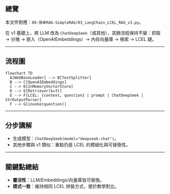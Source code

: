 ## 總覽

本文件對應：`00-简单RAG-SimpleRAG/03_LangChain_LCEL_RAG_v3.py`。

在 v1 基礎上，將 LLM 改為 `ChatDeepSeek`（或其他），其餘流程保持不變：抓取 → 分塊 → 嵌入（OpenAIEmbeddings）→ 內存向量庫 → 檢索 → LCEL 鏈。

---

## 流程圖

```mermaid
flowchart TD
  A[WebBaseLoader] --> B[TextSplitter]
  B --> C[OpenAIEmbeddings]
  C --> D[InMemoryVectorStore]
  D --> E[Retriever(k=3)]
  E --> F[LCEL: {context, question} | prompt | ChatDeepSeek | StrOutputParser]
  F --> G[invoke(question)]
```

---

## 分步講解

- 生成模型：`ChatDeepSeek(model="deepseek-chat")`。
- 其他步驟與 v1 類似：重點仍是 LCEL 的模組化與可替換性。

---

## 關鍵點總結

- **靈活性**：LLM/Embeddings/向量庫皆可替換。
- **模式一致**：維持相同 LCEL 拼裝方式，便於教學對比。


